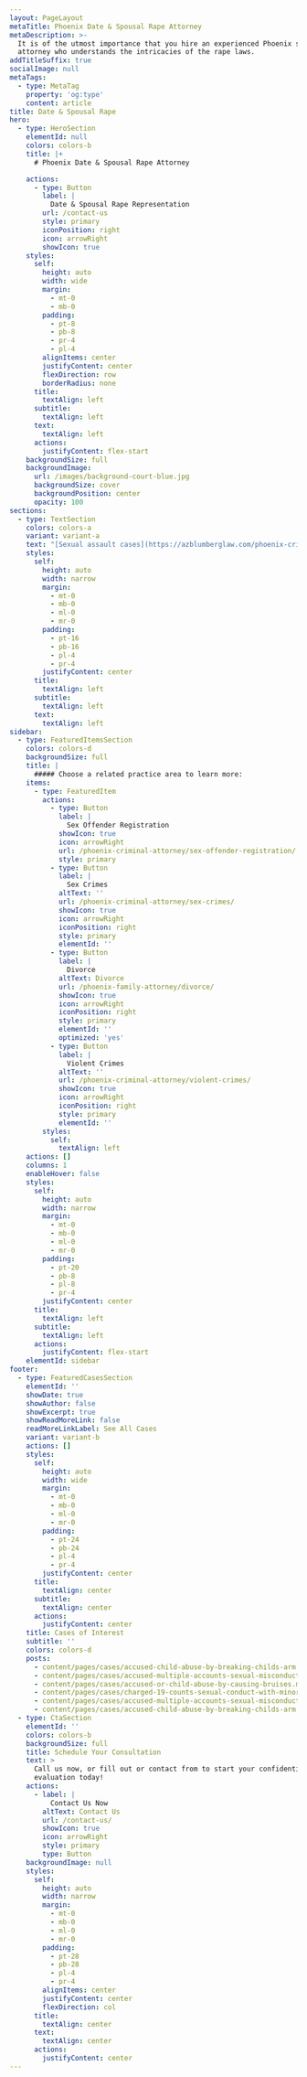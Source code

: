 ```yaml
---
layout: PageLayout
metaTitle: Phoenix Date & Spousal Rape Attorney
metaDescription: >-
  It is of the utmost importance that you hire an experienced Phoenix sex crimes
  attorney who understands the intricacies of the rape laws.
addTitleSuffix: true
socialImage: null
metaTags:
  - type: MetaTag
    property: 'og:type'
    content: article
title: Date & Spousal Rape
hero:
  - type: HeroSection
    elementId: null
    colors: colors-b
    title: |+
      # Phoenix Date & Spousal Rape Attorney

    actions:
      - type: Button
        label: |
          Date & Spousal Rape Representation
        url: /contact-us
        style: primary
        iconPosition: right
        icon: arrowRight
        showIcon: true
    styles:
      self:
        height: auto
        width: wide
        margin:
          - mt-0
          - mb-0
        padding:
          - pt-8
          - pb-8
          - pr-4
          - pl-4
        alignItems: center
        justifyContent: center
        flexDirection: row
        borderRadius: none
      title:
        textAlign: left
      subtitle:
        textAlign: left
      text:
        textAlign: left
      actions:
        justifyContent: flex-start
    backgroundSize: full
    backgroundImage:
      url: /images/background-court-blue.jpg
      backgroundSize: cover
      backgroundPosition: center
      opacity: 100
sections:
  - type: TextSection
    colors: colors-a
    variant: variant-a
    text: "[Sexual assault cases](https://azblumberglaw.com/phoenix-criminal-attorney/sexual-assault/) are difficult cases both for the prosecution and the defense. Often, the credibility of the two parties is the deciding factor. This may also occur in a case where the accused claims the sexual contact was “consensual.” If you are under investigation for or have been charged with date rape, spousal rape, statutory rape or any other type of rape, our lawyers offer a free initial consultation to evaluate your case.\n\nRape is a serious charge, subject to a prison sentence of 5 to 14 years with no opportunity for early release or parole. If a date rape drug (Rohypnol or GHB) is used, the penalty is increased by three years. While spousal rape used to be a lesser crime in Arizona, today it is treated the same as any other form of rape. All rape charges are registration offenses under Arizona’s sex offender registration law.\n\nIf you have been charged with rape, it is important for you not to say anything to investigators before you have talked to a lawyer and prepared a defense. It is vital for your lawyer to understand the rules of evidence in rape cases. Rape cases have special rules called “rape shield laws,” which are designed to protect the accuser. It is important that you hire an experienced attorney who understands how to, when possible, enter into evidence the accuser’s past sexual conduct. This evidence can only be entered through a “Pope Motion” and “Pope Hearing.” At the “Pope hearing” the judge will determine what relevance, if any, the accuser’s past sexual experience has to the case at bar, and then will determine to what extent this evidence is admissible at trial. It is of the utmost importance that you hire an experienced\_**Phoenix date and spousal rape attorney**\_who understands the intricacies of the rape laws.\n\n## DEFENSES IN RAPE CASES\n\nThere are two main defenses in a rape case:\n\n*   The sexual assault did not happen\n\n*   The sex was consensual\n\nConsent to sexual conduct with a minor over 14, but under 18, or statutory rape is only a defense if the accused did not know the age of the victim or could not reasonably known. Consent is not a defense in cases of statutory rape where the alleged victim was impaired by drugs or alcohol.\n\nA common misperception in rape cases is that the sexual history of a victim is admissible in evidence. However, unless that sexual history is relevant, such as a dating history with the defendant, it would be inadmissible.\n\n## FREE ATTORNEY CONSULTATION\n\nIf you are under investigation for or have been charged with date rape, spousal rape or any other rape charge, please contact a lawyer at Blumberg & Associates in Phoenix as soon as possible. The sooner you contact a defense attorney, the more your attorney can do to protect your rights and your future.\n"
    styles:
      self:
        height: auto
        width: narrow
        margin:
          - mt-0
          - mb-0
          - ml-0
          - mr-0
        padding:
          - pt-16
          - pb-16
          - pl-4
          - pr-4
        justifyContent: center
      title:
        textAlign: left
      subtitle:
        textAlign: left
      text:
        textAlign: left
sidebar:
  - type: FeaturedItemsSection
    colors: colors-d
    backgroundSize: full
    title: |
      ##### Choose a related practice area to learn more:
    items:
      - type: FeaturedItem
        actions:
          - type: Button
            label: |
              Sex Offender Registration
            showIcon: true
            icon: arrowRight
            url: /phoenix-criminal-attorney/sex-offender-registration/
            style: primary
          - type: Button
            label: |
              Sex Crimes
            altText: ''
            url: /phoenix-criminal-attorney/sex-crimes/
            showIcon: true
            icon: arrowRight
            iconPosition: right
            style: primary
            elementId: ''
          - type: Button
            label: |
              Divorce
            altText: Divorce
            url: /phoenix-family-attorney/divorce/
            showIcon: true
            icon: arrowRight
            iconPosition: right
            style: primary
            elementId: ''
            optimized: 'yes'
          - type: Button
            label: |
              Violent Crimes
            altText: ''
            url: /phoenix-criminal-attorney/violent-crimes/
            showIcon: true
            icon: arrowRight
            iconPosition: right
            style: primary
            elementId: ''
        styles:
          self:
            textAlign: left
    actions: []
    columns: 1
    enableHover: false
    styles:
      self:
        height: auto
        width: narrow
        margin:
          - mt-0
          - mb-0
          - ml-0
          - mr-0
        padding:
          - pt-20
          - pb-8
          - pl-8
          - pr-4
        justifyContent: center
      title:
        textAlign: left
      subtitle:
        textAlign: left
      actions:
        justifyContent: flex-start
    elementId: sidebar
footer:
  - type: FeaturedCasesSection
    elementId: ''
    showDate: true
    showAuthor: false
    showExcerpt: true
    showReadMoreLink: false
    readMoreLinkLabel: See All Cases
    variant: variant-b
    actions: []
    styles:
      self:
        height: auto
        width: wide
        margin:
          - mt-0
          - mb-0
          - ml-0
          - mr-0
        padding:
          - pt-24
          - pb-24
          - pl-4
          - pr-4
        justifyContent: center
      title:
        textAlign: center
      subtitle:
        textAlign: center
      actions:
        justifyContent: center
    title: Cases of Interest
    subtitle: ''
    colors: colors-d
    posts:
      - content/pages/cases/accused-child-abuse-by-breaking-childs-arm.md
      - content/pages/cases/accused-multiple-accounts-sexual-misconduct.md
      - content/pages/cases/accused-or-child-abuse-by-causing-bruises.md
      - content/pages/cases/charged-19-counts-sexual-conduct-with-minor.md
      - content/pages/cases/accused-multiple-accounts-sexual-misconduct.md
      - content/pages/cases/accused-child-abuse-by-breaking-childs-arm.md
  - type: CtaSection
    elementId: ''
    colors: colors-b
    backgroundSize: full
    title: Schedule Your Consultation
    text: >
      Call us now, or fill out or contact from to start your confidential case
      evaluation today!
    actions:
      - label: |
          Contact Us Now
        altText: Contact Us
        url: /contact-us/
        showIcon: true
        icon: arrowRight
        style: primary
        type: Button
    backgroundImage: null
    styles:
      self:
        height: auto
        width: narrow
        margin:
          - mt-0
          - mb-0
          - ml-0
          - mr-0
        padding:
          - pt-28
          - pb-28
          - pl-4
          - pr-4
        alignItems: center
        justifyContent: center
        flexDirection: col
      title:
        textAlign: center
      text:
        textAlign: center
      actions:
        justifyContent: center
---
```

